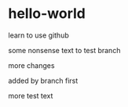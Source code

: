 # hello-world
learn to use github

some nonsense text to test branch

more changes

added by branch first

more test text
